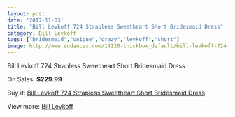 ```yaml
---
layout: post
date: '2017-11-03'
title: "Bill Levkoff 724 Strapless Sweetheart Short Bridesmaid Dress"
category: Bill Levkoff
tags: ["bridesmaid","unique","crazy","levkoff","short"]
image: http://www.eudances.com/14120-thickbox_default/bill-levkoff-724-strapless-sweetheart-short-bridesmaid-dress.jpg
---
```

Bill Levkoff 724 Strapless Sweetheart Short Bridesmaid Dress

On Sales: **$229.99**
<a href="https://www.eudances.com/en/bill-levkoff/4237-bill-levkoff-724-strapless-sweetheart-short-bridesmaid-dress.html"><amp-img layout="responsive" width="600" height="600" src="//www.eudances.com/14120-thickbox_default/bill-levkoff-724-strapless-sweetheart-short-bridesmaid-dress.jpg" alt="Bill Levkoff 724 Strapless Sweetheart Short Bridesmaid Dress 0" /></a>
<a href="https://www.eudances.com/en/bill-levkoff/4237-bill-levkoff-724-strapless-sweetheart-short-bridesmaid-dress.html"><amp-img layout="responsive" width="600" height="600" src="//www.eudances.com/14121-thickbox_default/bill-levkoff-724-strapless-sweetheart-short-bridesmaid-dress.jpg" alt="Bill Levkoff 724 Strapless Sweetheart Short Bridesmaid Dress 1" /></a>

Buy it: [Bill Levkoff 724 Strapless Sweetheart Short Bridesmaid Dress](https://www.eudances.com/en/bill-levkoff/4237-bill-levkoff-724-strapless-sweetheart-short-bridesmaid-dress.html "Bill Levkoff 724 Strapless Sweetheart Short Bridesmaid Dress")

View more: [Bill Levkoff](https://www.eudances.com/en/57-bill-levkoff "Bill Levkoff")